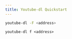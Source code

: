 ```yaml
---
title: Youtube-dl Quickstart
---
```


```bash
youtube-dl -F <address>
```

```
youtube-dl f <address>
```
